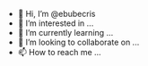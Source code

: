 - 👋 Hi, I’m @ebubecris
- 👀 I’m interested in ...
- 🌱 I’m currently learning ...
- 💞️ I’m looking to collaborate on ...
- 📫 How to reach me ...

<!---
ebubecris/ebubecris is a ✨ special ✨ repository because its `README.md` (this file) appears on your GitHub profile.
You can click the Preview link to take a look at your changes.
--->
